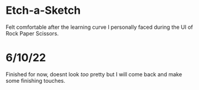 # Etch-a-Sketch

Felt comfortable after the learning curve I personally faced during the UI of Rock Paper Scissors.

# 6/10/22

Finished for now, doesnt look *too* pretty but I will come back and make some finishing touches.
